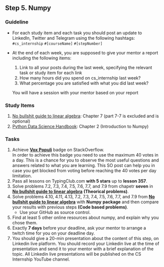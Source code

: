 ## Step 5. Numpy

### Guideline

- For each study item and each task you should post an update to LinkedIn, Twitter and Telegram using the following hashtags:
`#cs_internship`
`#[courseName]`
`#[stepNumber]`

- At the end of each week, you are supposed to give your mentor a report including the following items:
  1. Link to all your posts during the last week, specifying the relevant task or study item for each link
  2. How many hours did you spend on cs_internship last week?
  3. What percentage you are satisfied with what you did last week?
  
  You will have a session with your mentor based on your report
  
  
### Study Items


  1. [No bullshit guide to linear algebra](README.md): Chapter 7 (part 7-7 is excluded and is optional)
  2. [Python Data Science Handbook](README.md): Chapter 2 (Introduction to Numpy)

### Tasks

 1. Achieve [**Vox Populi**](https://stackoverflow.com/help/badges/1108/vox-populi) badge on StackOverflow.  
   In order to achieve this badge you need to use the maximum 40 votes in a day. This is a chance for you to observe the most useful questions and answers related to what you are learning.
This SO post can help you in case you get blocked from voting before reaching the 40 votes per day limitation.
 2. Pass all lessons on TypingClub.com **with 5 stars** up to **lesson 357**.
 3. Solve problems 7.2, 7.3, 7.4, 7.5, 7.6, 7.7, and 7.9 from chapetr **seven** in **[No bullshit guide to linear algebra](README.md)** **(Theorical problems)**.
 4. Solve problems 4.10, 4.11, 4.13, 7.2, 7.3, 7.4, 7.5, 7.6, 7.7, and 7.9 from **[No bullshit guide to linear algebra](README.md)** with **Numpy** **package** and then compare your results with previous steps **(Code based problems)**.
    - Use your GitHub as source control.
 5. Find at least 5 other online resources about numpy, and explain why you chose them.
 6. Exactly **7 days** before your deadline, ask your mentor to arrange a twitch time for you on your deadline day.
 7. You should give a 20-min presentation about the content of this step, on Linkedin live platform. You should record your Linkedin live at the time of presentation and send it to your mentor with a brief explanation of the topic. All Linkedin live presentations will be published on the CS Internship YouTube channel.
